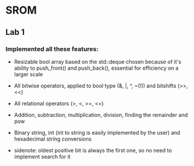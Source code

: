 # SROM 
## Lab 1
### Implemented all these features:

* Resizable bool array based on the std::deque chosen because of it's ability to push_front() and push_back(), essential for efficiency on a larger scale

* All bitwise operators, applied to bool type (&, |, ^, ~(!)) and bitshifts (>>, <<)

* All relational operators (>, <, >=, <=)

* Addition, subtraction, multiplication, division, finding the remainder and pow

* Binary string, int (int to string is easily implemented by the user) and hexadecimal string conversions

* sidenote: oldest positive bit is always the first one, so no need to implement search for it